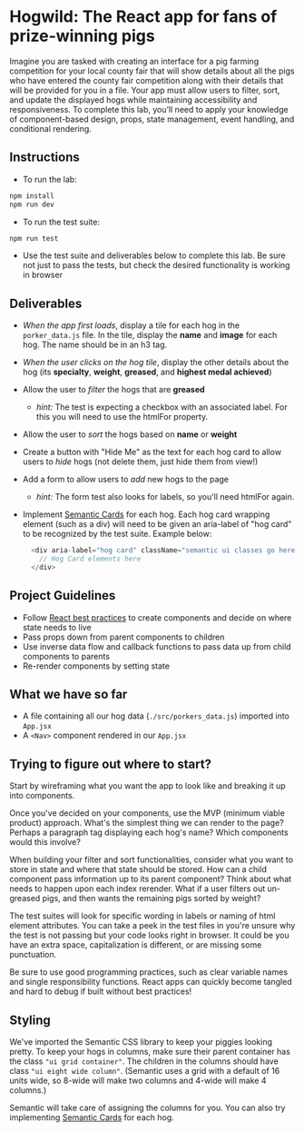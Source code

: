 # Hogwild: The React app for fans of prize-winning pigs

Imagine you are tasked with creating an interface for a pig farming competition for your local county fair that will show details about all the pigs who have entered the county fair competition along with their details that will be provided for you in a file. Your app must allow users to filter, sort, and update the displayed hogs while maintaining accessibility and responsiveness.
To complete this lab, you’ll need to apply your knowledge of component-based design, props, state management, event handling, and conditional rendering.


## Instructions
- To run the lab:
```bash
npm install
npm run dev
```
- To run the test suite:
```bash
npm run test
```
- Use the test suite and deliverables below to complete this lab. Be sure not just to 
pass the tests, but check the desired functionality is working in browser

## Deliverables

- _When the app first loads_, display a tile for each hog in the
  `porker_data.js` file. In the tile, display the **name** and **image** for
  each hog. The name should be in an h3 tag.
- _When the user clicks on the hog tile_, display the other details about the
  hog (its **specialty**, **weight**, **greased**, and **highest medal
  achieved**)
- Allow the user to _filter_ the hogs that are **greased**
  - *hint:* The test is expecting a checkbox with an associated label. For this you will
   need to use the htmlFor property.
- Allow the user to _sort_ the hogs based on **name** or **weight**

- Create a button with "Hide Me" as the text for each hog card to allow users to _hide_ 
hogs (not delete them, just hide them from view!)
- Add a form to allow users to _add_ new hogs to the page
  - *hint:* The form test also looks for labels, so you'll need htmlFor again.
- Implement [Semantic Cards](https://semantic-ui.com/views/card.html) for
  each hog. Each hog card wrapping element (such as a div) will need to be given 
  an aria-label of "hog card" to be recognized by the test suite. Example below:
  ```javascript
    <div aria-label="hog card" className="semantic ui classes go here">
      // Hog Card elements here
    </div>
  ```

## Project Guidelines

- Follow
  [React best practices](https://reactjs.org/docs/thinking-in-react.html) to
  create components and decide on where state needs to live
- Pass props down from parent components to children
- Use inverse data flow and callback functions to pass data up from child
  components to parents
- Re-render components by setting state

## What we have so far

- A file containing all our hog data (`./src/porkers_data.js`) imported into `App.jsx`
- A `<Nav>` component rendered in our `App.jsx`

## Trying to figure out where to start?

Start by wireframing what you want the app to look like and breaking it up into 
components.

Once you've decided on your components, use the MVP (minimum viable product)
approach. What's the simplest thing we can render to the page? Perhaps a
paragraph tag displaying each hog's name? Which components would this involve?

When building your filter and sort functionalities, consider what you want to
store in state and where that state should be stored. How can a child component
pass information up to its parent component? Think about what needs to happen
upon each index rerender. What if a user filters out un-greased pigs, and then
wants the remaining pigs sorted by weight?

The test suites will look for specific wording in labels or naming of html element
attributes. You can take a peek in the test files in you're unsure why the test is 
not passing but your code looks right in browser. It could be you have an extra space, 
capitalization is different, or are missing some punctuation.

Be sure to use good programming practices, such as clear variable names and
single responsibility functions. React apps can quickly become tangled and hard
to debug if built without best practices!

## Styling

We've imported the Semantic CSS library to keep your piggies looking pretty. To
keep your hogs in columns, make sure their parent container has the class
`"ui grid container"`. The children in the columns should have class
`"ui eight wide column"`. (Semantic uses a grid with a default of 16 units wide,
so 8-wide will make two columns and 4-wide will make 4 columns.)

Semantic will take care of assigning the columns for you. You can also try
implementing [Semantic Cards](https://semantic-ui.com/views/card.html) for each
hog.
